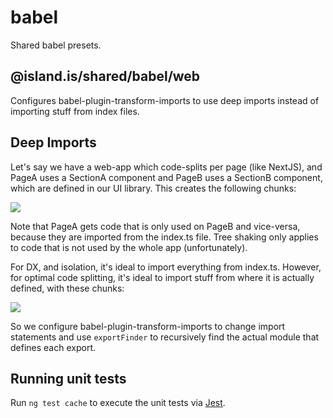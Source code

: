 <!-- gitbook-ignore -->

# babel

Shared babel presets.

## @island.is/shared/babel/web

Configures babel-plugin-transform-imports to use deep imports instead of importing stuff from index files.

## Deep Imports

Let's say we have a web-app which code-splits per page (like NextJS), and PageA uses a SectionA component and PageB uses a SectionB component, which are defined in our UI library. This creates the following chunks:

[![](https://mermaid.ink/img/eyJjb2RlIjoiZ3JhcGggVEJcbnN1YmdyYXBoIGNodW5rIGFcblBhZ2VBXG5lbmRcbnN1YmdyYXBoIGNodW5rIGJcblBhZ2VCXG5lbmRcblBhZ2VBIC0tPiBVSVxuUGFnZUIgLS0-IFVJXG5zdWJncmFwaCBjaHVuayBzaGFyZWRcblVJW2lzbGFuZC11aS9pbmRleC50c11cblVJIC0tPiBTZWN0aW9uQVxuVUkgLS0-IFNlY3Rpb25CXG5lbmRcbiIsIm1lcm1haWQiOnsidGhlbWUiOiJkZWZhdWx0In0sInVwZGF0ZUVkaXRvciI6ZmFsc2V9)](https://mermaid-js.github.io/mermaid-live-editor/#/edit/eyJjb2RlIjoiZ3JhcGggVEJcbnN1YmdyYXBoIGNodW5rIGFcblBhZ2VBXG5lbmRcbnN1YmdyYXBoIGNodW5rIGJcblBhZ2VCXG5lbmRcblBhZ2VBIC0tPiBVSVxuUGFnZUIgLS0-IFVJXG5zdWJncmFwaCBjaHVuayBzaGFyZWRcblVJW2lzbGFuZC11aS9pbmRleC50c11cblVJIC0tPiBTZWN0aW9uQVxuVUkgLS0-IFNlY3Rpb25CXG5lbmRcbiIsIm1lcm1haWQiOnsidGhlbWUiOiJkZWZhdWx0In0sInVwZGF0ZUVkaXRvciI6ZmFsc2V9)

Note that PageA gets code that is only used on PageB and vice-versa, because they are imported from the index.ts file. Tree shaking only applies to code that is not used by the whole app (unfortunately).

For DX, and isolation, it's ideal to import everything from index.ts. However, for optimal code splitting, it's ideal to import stuff from where it is actually defined, with these chunks:

[![](https://mermaid.ink/img/eyJjb2RlIjoiZ3JhcGggVEJcbnN1YmdyYXBoIGNodW5rIGFcblBhZ2VBXG5QYWdlQSAtLT4gU2VjdGlvbkFcbmVuZFxuc3ViZ3JhcGggY2h1bmsgYlxuUGFnZUJcblBhZ2VCIC0tPiBTZWN0aW9uQlxuZW5kXG4iLCJtZXJtYWlkIjp7InRoZW1lIjoiZGVmYXVsdCJ9LCJ1cGRhdGVFZGl0b3IiOmZhbHNlfQ)](https://mermaid-js.github.io/mermaid-live-editor/#/edit/eyJjb2RlIjoiZ3JhcGggVEJcbnN1YmdyYXBoIGNodW5rIGFcblBhZ2VBXG5QYWdlQSAtLT4gU2VjdGlvbkFcbmVuZFxuc3ViZ3JhcGggY2h1bmsgYlxuUGFnZUJcblBhZ2VCIC0tPiBTZWN0aW9uQlxuZW5kXG4iLCJtZXJtYWlkIjp7InRoZW1lIjoiZGVmYXVsdCJ9LCJ1cGRhdGVFZGl0b3IiOmZhbHNlfQ)

So we configure babel-plugin-transform-imports to change import statements and use `exportFinder` to recursively find the actual module that defines each export.

## Running unit tests

Run `ng test cache` to execute the unit tests via [Jest](https://jestjs.io).
